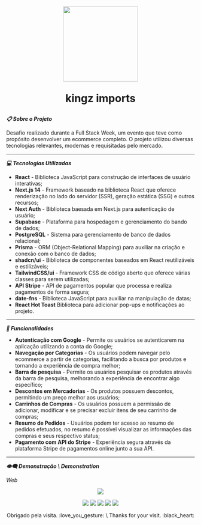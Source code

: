 <h1 align="center">
  <img width="200px" src="https://uploaddeimagens.com.br/images/004/054/563/original/julianandrade.png?1665240664"/>
  <br>
  <p>kingz imports</p>
</h1>

***:clipboard: Sobre o Projeto***

Desafio realizado durante a Full Stack Week, um evento que teve como propósito desenvolver um ecommerce completo. O projeto utilizou diversas tecnologias relevantes, modernas e requisitadas pelo mercado.

---

***:computer: Tecnologias Utilizadas***

  - <b>React</b> - Biblioteca JavaScript para construção de interfaces de usuário interativas;
  - <b>Next.js 14</b> - Framework baseado na biblioteca React que oferece renderização no lado do servidor (SSR), geração estática (SSG) e outros recursos;
  - <b>Next Auth</b> - Biblioteca baesada em Next.js para autenticação de usuário;
  - <b>Supabase</b> - Plataforma para hospedagem e gerenciamento do bando de dados;
  - <b>PostgreSQL</b> - Sistema para gerenciamento de banco de dados relacional;
  - <b>Prisma</b> - ORM (Object-Relational Mapping) para auxiliar na criação e conexão com o banco de dados;
  - <b>shadcn/ui</b> - Biblioteca de componentes baseados em React reutilizáveis e estilizáveis;
  - <b>TailwindCSS/ui</b> - Framework CSS de código aberto que oferece várias classes para serem utilizadas;
  - <b>API Stripe</b> - API de pagamentos popular que processa e realiza pagamentos de forma segura;
  - <b>date-fns</b> - Biblioteca JavaScript para auxiliar na manipulação de datas;
  - <b>React Hot Toast</b> Biblioteca para adicionar pop-ups e notificações ao projeto.

---

***🚀 Funcionalidades***

  - <b>Autenticação com Google</b> - Permite os usuários se autenticarem na aplicação utilizando a conta do Google;
  - <b>Navegação por Categorias</b> - Os usuários podem navegar pelo ecommerce a partir de categorias, facilitando a busca por produtos e tornando a experiência de compra melhor;
  - <b>Barra de pesquisa</b> - Permite os usuários pesquisar os produtos através da barra de pesquisa, melhorando a experiência de encontrar algo específico;
  - <b>Descontos em Mercadorias</b> - Os produtos possuem descontos, permitindo um preço melhor aos usuários;
  - <b>Carrinhos de Compras</b> - Os usuários possuem a permissão de adicionar, modificar e se precisar excluir itens de seu carrinho de compras;
  - <b>Resumo de Pedidos</b> - Usuários podem ter acesso ao resumo de pedidos efetuados, no resumo é possível visualizar as informações das compras e seus respectivo status;
  - <b>Pagamento com API do Stripe</b> - Experiência segura através da plataforma Stripe de pagamentos online junto a sua API.
---

***:eye_speech_bubble: Demonstração \ Demonstration***

*Web*

<p align="center">
  <a href="https://kingz-imports.vercel.app/" rel="nofollow">
    <img src="https://img.shields.io/badge/Deploy-D14836?style=for-the-badge&logo=vercel&logoColor=white" style="max-width: 100%;" align="center">
  </a>
</p>

<p align="center">
  <img src="https://i.ibb.co/qrYTqMk/kingz-imports-01.png">
  <img src="https://i.ibb.co/w0bKWZL/kingz-imports-02.png">
  <img src="https://i.ibb.co/6m0RrFx/kingz-imports-03.png">
  <img src="https://i.ibb.co/WxW3WkD/kingz-imports-04.png">
  <img src="https://i.ibb.co/RQb8Xbt/kingz-imports-05.png">
</p>

<p align="center">Obrigado pela visita. :love_you_gesture: \ Thanks for your visit. :black_heart:</p>
